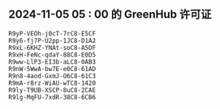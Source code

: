 ## 2024-11-05 05 : 00 的 GreenHub 许可证
```
R9yP-VEOh-j0cT-7rC8-E5CF
R9y6-fj7P-U2pp-1JC8-D1A2
R9xL-6KHZ-YNAt-soC8-A5DF
R9xH-FeNc-qdaY-88C8-E0D5
R9ww-LlP3-EI3b-aLC8-0AB3
R9nW-5WwA-bw7E-e0C8-61AD
R9n8-4aod-GxmJ-O6C8-61C3
R9mA-r8rz-WiAU-wTC8-1420
R9ly-T9UB-XSCP-8uC8-2CAE
R9lg-MqFU-7xdR-38C8-6CB6
```
